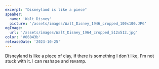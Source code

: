 ```yaml
---
excerpt: "Disneyland is like a piece"
speaker:
  name: 'Walt Disney'
  picture: '/assets/images/Walt_Disney_1946_cropped_100x100.JPG'
ogImage:
  url: '/assets/images/Walt_Disney_1964_cropped_512x512.jpg'
color: '#06843b'
releaseDate: '2023-10-25'
---
```

Disneyland is like a piece of clay, if there is something I don't like, I'm not stuck with it. I can reshape and revamp.
